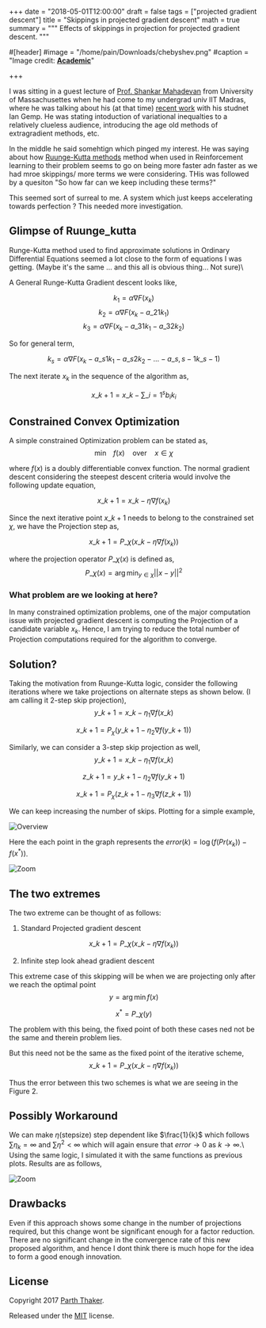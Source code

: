 +++
date = "2018-05-01T12:00:00"
draft = false
tags = ["projected gradient descent"]
title = "Skippings in projected gradient descent"
math = true
summary = """
Effects of skippings in projection for projected gradient descent. 
"""

#[header]
#image = "/home/pain/Downloads/chebyshev.png"
#caption = "Image credit: [**Academic**](https://github.com/gcushen/hugo-academic/)"

+++

I was sitting in a guest lecture of [Prof. Shankar Mahadevan](http://people.cs.umass.edu/~mahadeva/Site/About_Me.html) from University of Massachusettes when he had come to my undergrad univ IIT Madras, where 
he was talking about his (at that time) [recent work](https://arxiv.org/pdf/1405.6757v1.pdf) with his studnet Ian Gemp.
He was stating intoduction of variational inequalties to a relatively clueless audience, introducing the age old methods of extragradient methods, etc. 

In the middle he said somehtign which pinged my interest. 
He was saying about how [Ruunge-Kutta methods](https://en.wikipedia.org/wiki/Runge%E2%80%93Kutta_methods) method when used in Reinforcement learning to their problem seems to go on being more faster adn faster as we had mroe skippings/ more terms we were considering.
THis was followed by a quesiton "So how far can we keep including these terms?"

This seemed sort of surreal to me. A system which just keeps accelerating towards perfection ? This needed more investigation. 

## Glimpse of Ruunge_kutta

Runge-Kutta method used to find approximate solutions in Ordinary Differential Equations seemed a lot close to the form of equations I was getting. (Maybe it's the same ... and this all is obvious thing... Not sure)\\

A General Runge-Kutta Gradient descent looks like,

$$\begin{equation}k_1 = \alpha	 \nabla F(x_k)\end{equation}$$
$$\begin{equation}k_2 = \alpha \nabla F(x_k - a\_{21}k_1)\end{equation}$$
$$\begin{equation}k_3 = \alpha \nabla F(x_k - a\_{31}k_1 - a\_{32}k_2)\end{equation}$$

So for general term,

$$\begin{equation}k_s = \alpha \nabla F(x_k - a\_{s1}k_1 - a\_{s2}k_2 - \dots - a\_{s,s-1}k\_{s-1})\end{equation}$$

The next iterate $x_k$ in the sequence of the algorithm as,

$$\begin{equation}x\_{k+1} = x\_{k} - \sum\_{i=1}^sb_i k_i\end{equation}$$

## Constrained Convex Optimization

A simple constrained Optimization problem can be stated as,
$$\begin{equation}
\min\ \ \ f(x)\ \ \ \  \text{over}\ \ \ \  x\in \chi
\end{equation}$$

where $f(x)$ is a doubly differentiable convex function. The normal gradient descent considering the steepest descent criteria would involve the following update equation,

$$\begin{equation}
x\_{k+1} = x\_{k} - \eta\nabla f(x_k)
\end{equation}$$

Since the next iterative point $x\_{k+1}$ needs to belong to the constrained set $\chi$, we have the Projection step as,

$$\begin{equation}
x\_{k+1} = P\_{\chi}(x\_{k} - \eta\nabla f(x_k))
\end{equation}$$

where the projection operator $P\_{\chi}(x)$ is defined as,
$$\begin{equation}
P\_{\chi}(x) = \arg\min_{y\in \chi}||x-y||^2
\end{equation}$$

### What problem are we looking at here?

In many constrained optimization problems, one of the major computation issue with projected gradient descent is computing the Projection of a candidate variable $x_k$.
Hence, I am trying to reduce the total number of Projection computations required for the algorithm to converge.

## Solution?

Taking the motivation from Ruunge-Kutta logic, consider the following iterations where we take projections on alternate steps as shown below. (I am calling it 2-step skip projection),
$$\begin{equation}
y\_{k+1} = x\_{k} - \eta_1\nabla f(x\_{k})\end{equation}$$

$$\begin{equation}
x\_{k+1} = P_{\chi}(y\_{k+1}-\eta_2\nabla f(y\_{k+1}))\end{equation}$$

Similarly, we can consider a 3-step skip projection as well,
$$\begin{equation}
y\_{k+1} = x\_{k} - \eta_1\nabla f(x\_{k})\end{equation}$$

$$\begin{equation}
z\_{k+1} = y\_{k+1} - \eta_2\nabla f(y\_{k+1})\end{equation}$$

$$\begin{equation}
x\_{k+1} = P_{\chi}(z\_{k+1}-\eta_3\nabla f(z\_{k+1}))\end{equation}$$

We can keep increasing the number of skips. Plotting for a simple example,

![ Overview ](../../img/sk_proj_overview.png)

Here the each point in the graph represents the $error(k) = \log (f(Pr(x_k)) - f(x^*))$.

![ Zoom ](../../img/sk_proj_zoom.png)


## The two extremes

The two extreme can be thought of as follows:
1) Standard Projected gradient descent 

$$\begin{equation}
x\_{k+1} = P\_{\chi}(x\_{k} - \eta\nabla f(x_k))
\end{equation}$$

2) Infinite step look ahead gradient descent 

This extreme case of this skipping will be when we are projecting only after we reach the optimal point
$$\begin{equation}
y = \arg\min f(x)
\end{equation}$$

$$\begin{equation}
x^* = P\_{\chi}(y)
\end{equation}$$

The problem with this being, the fixed point of both these cases ned not be the same and therein problem lies. 

But this need not be the same as the fixed point of the iterative scheme,
$$\begin{equation}
x\_{k+1} = P\_{\chi}(x\_{k} - \eta\nabla f(x_k))
\end{equation}$$

Thus the error between this two schemes is what we are seeing in the Figure 2.

## Possibly Workaround 

We can make $\eta$(stepsize) step dependent like $\frac{1}{k}$ which follows $\sum \eta_k = \infty$ and $\sum \eta^2 < \infty$ which will again ensure that $error \rightarrow 0$ as $k \rightarrow \infty$.\\
Using the same logic, I simulated it with the same functions as  previous plots. Results are as follows,

![ Zoom ](../../img/sk_proj_decay.png)

## Drawbacks 

Even if this approach shows some change in the number of projections required, but this change wont be significant enough for a factor reduction.
There are no significant change in the convergence rate of this new proposed algorithm, and hence I dont think there is much hope for the idea to form a good enough innovation.
 
## License

Copyright 2017 [Parth Thaker](https://parththaker.github.io/).

Released under the [MIT](https://github.com/gcushen/hugo-academic/blob/master/LICENSE.md) license.

